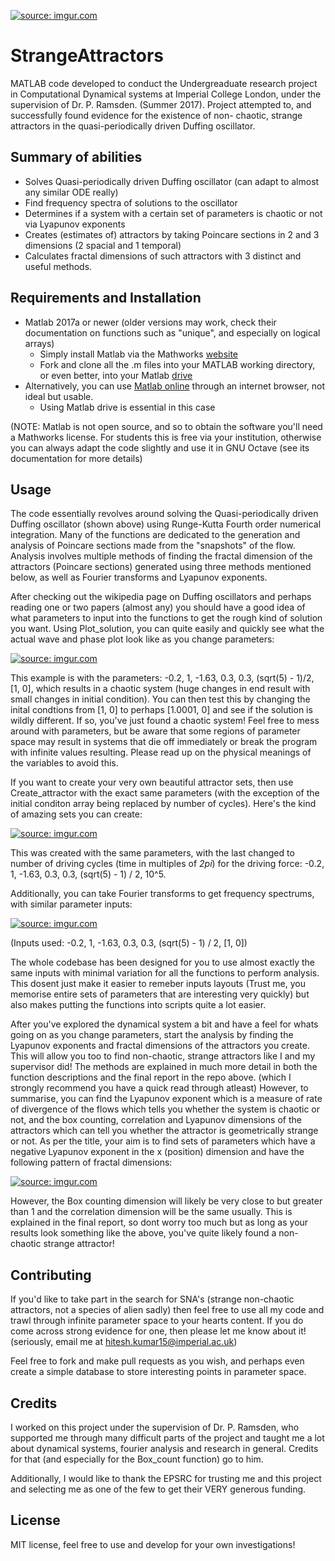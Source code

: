 <a href="https://imgur.com/8l69u7w"><img src="https://i.imgur.com/8l69u7w.jpg" title="source: imgur.com" /></a>

# StrangeAttractors #

MATLAB code developed to conduct the Undergreaduate research project in Computational Dynamical systems at Imperial College London,
under the supervision of Dr. P. Ramsden. (Summer 2017). Project attempted to, and successfully found evidence for the existence of non-
chaotic, strange attractors in the quasi-periodically driven Duffing oscillator. 

## Summary of abilities ##
- Solves Quasi-periodically driven Duffing oscillator (can adapt to almost any similar ODE really)
- Find frequency spectra of solutions to the oscillator
- Determines if a system with a certain set of parameters is chaotic or not via Lyapunov exponents
- Creates (estimates of) attractors by taking Poincare sections in 2 and 3 dimensions (2 spacial and 1 temporal)
- Calculates fractal dimensions of such attractors with 3 distinct and useful methods.

## Requirements and Installation ##

- Matlab 2017a or newer (older versions may work, check their documentation on functions such as "unique", and especially on logical
arrays)
  - Simply install Matlab via the Mathworks <a href="https://uk.mathworks.com/products/matlab.html?s_tid=hp_products_matlab">website</a>
  - Fork and clone all the .m files into your MATLAB working directory, or even better, into your Matlab <a href="https://uk.mathworks.com/products/matlab-drive.html?s_tid=MLD_MLDOSI">drive</a>
- Alternatively, you can use <a href="https://uk.mathworks.com/products/matlab-online.html">Matlab online</a> through an internet browser, not ideal but usable.
  - Using Matlab drive is essential in this case

(NOTE: Matlab is not open source, and so to obtain the software you'll need a Mathworks license. For students this is free via your institution, otherwise you can always adapt the code slightly and use it in GNU Octave (see its documentation for more details)

## Usage ##

The code essentially revolves around solving the Quasi-periodically driven Duffing oscillator (shown above) using Runge-Kutta Fourth
order numerical integration. Many of the functions are dedicated to the generation and analysis of Poincare sections made from the
"snapshots" of the flow. Analysis involves multiple methods of finding the fractal dimension of the attractors (Poincare sections)
generated using three methods mentioned below, as well as Fourier transforms and Lyapunov exponents.

After checking out the wikipedia page on Duffing oscillators and perhaps reading one or two papers (almost any) you should have a good 
idea of what parameters to input into the functions to get the rough kind of solution you want. Using Plot_solution, you can quite
easily and quickly see what the actual wave and phase plot look like as you change parameters:

<a href="https://imgur.com/sFb7oRy"><img src="https://i.imgur.com/sFb7oRy.jpg" title="source: imgur.com" /></a>

This example is with the parameters: -0.2, 1, -1.63, 0.3, 0.3, (sqrt(5) - 1)/2, [1, 0], which results in a chaotic system (huge changes
in end result with small changes in initial condition). You can then test this by changing the inital condtions from [1, 0] to perhaps 
[1.0001, 0] and see if the solution is wildly different. If so, you've just found a chaotic system! Feel free to mess around with
parameters, but be aware that some regions of parameter space may result in systems that die off immediately or break the program with
infinite values resulting. Please read up on the physical meanings of the variables to avoid this.

If you want to create your very own beautiful attractor sets, then use Create_attractor with the exact same parameters (with the
exception of the initial conditon array being replaced by number of cycles). Here's the kind of amazing sets you can create:

<a href="https://imgur.com/3DCGdyc"><img src="https://i.imgur.com/3DCGdyc.jpg" title="source: imgur.com" /></a>

This was created with the same parameters, with the last changed to number of driving cycles (time in multiples of *2pi*) for the
driving force: -0.2, 1, -1.63, 0.3, 0.3, (sqrt(5) - 1) / 2, 10^5.

Additionally, you can take Fourier transforms to get frequency spectrums, with similar parameter inputs:

<a href="https://imgur.com/okoHHyQ"><img src="https://i.imgur.com/okoHHyQ.jpg" title="source: imgur.com" /></a>

(Inputs used: -0.2, 1, -1.63, 0.3, 0.3, (sqrt(5) - 1) / 2, [1, 0])

The whole codebase has been designed for you to use almost exactly the same inputs with minimal variation for all the functions to
perform analysis. This dosent just make it easier to remeber inputs layouts (Trust me, you memorise entire sets of parameters that are
interesting very quickly) but also makes putting the functions into scripts quite a lot easier.

After you've explored the dynamical system a bit and have a feel for whats going on as you change parameters, start the analysis by
finding the Lyapunov exponents and fractal dimensions of the attractors you create. This will allow you too to find non-chaotic, strange
attractors like I and my supervisor did! The methods are explained in much more detail in both the function descriptions and the final
report in the repo above. (which I strongly recommend you have a quick read through atleast) However, to summarise, you can find the
Lyapunov exponent which is a measure of rate of divergence of the flows which tells you whether the system is chaotic or not, and the
box counting, correlation and Lyapunov dimensions of the attractors which can tell you whether the attractor is geometrically strange or
not. As per the title, your aim is to find sets of parameters which have a negative Lyapunov exponent in the x (position) dimension 
and have the following pattern of fractal dimensions:

<a href="https://imgur.com/dX2Gb2f"><img src="https://i.imgur.com/dX2Gb2f.jpg" title="source: imgur.com" /></a>

However, the Box counting dimension will likely be very close to but greater than 1 and the correlation dimension will be the same
usually. This is explained in the final report, so dont worry too much but as long as your results look something like the above, you've
quite likely found a non-chaotic strange attractor! 

## Contributing ##

If you'd like to take part in the search for SNA's (strange non-chaotic attractors, not a species of alien sadly) then feel free to use
all my code and trawl through infinite parameter space to your hearts content. If you do come across strong evidence for one, then
please let me know about it! (seriously, email me at hitesh.kumar15@imperial.ac.uk)

Feel free to fork and make pull requests as you wish, and perhaps even create a simple database to store interesting points in parameter space.

## Credits ##
I worked on this project under the supervision of Dr. P. Ramsden, who supported me through many difficult parts of the project and
taught me a lot about dynamical systems, fourier analysis and research in general. Credits for that (and especially for the Box_count
function) go to him.

Additionally, I would like to thank the EPSRC for trusting me and this project and selecting me as one of the few to get their VERY
generous funding. 

## License ##

MIT license, feel free to use and develop for your own investigations!

